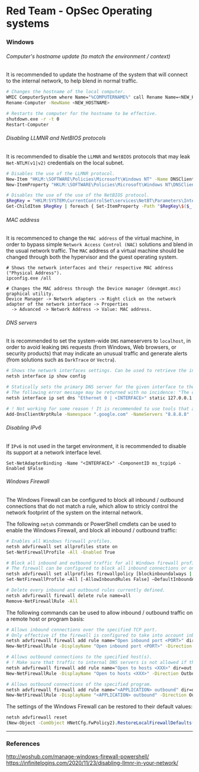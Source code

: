 # Red Team - OpSec Operating systems

### Windows

###### Computer's hostname update (to match the environment / context)

It is recommended to update the hostname of the system that will connect to
the internal network, to help blend in normal traffic.

```bash
# Changes the hostname of the local computer.
WMIC ComputerSystem where Name="%COMPUTERNAME%" call Rename Name=<NEW_HOSTNAME>
Rename-Computer -NewName <NEW_HOSTNAME>

# Restarts the computer for the hostname to be effective.
shutdown.exe -r -t 0
Restart-Computer
```

###### Disabling LLMNR and NetBIOS protocols

It is recommended to disable the `LLMNR` and `NetBIOS` protocols that may leak
`Net-NTLM(v1|v2)` credentials on the local subnet.

```bash
# Disables the use of the LLMNR protocol.
New-Item "HKLM:\SOFTWARE\Policies\Microsoft\Windows NT" -Name DNSClient -Force
New-ItemProperty "HKLM:\SOFTWARE\Policies\Microsoft\Windows NT\DNSClient" -Name EnableMultiCast -Value 0 -PropertyType DWORD -Force

# Disables the use of the use of the NetBIOS protocol.
$RegKey = "HKLM:SYSTEM\CurrentControlSet\services\NetBT\Parameters\Interfaces"
Get-ChildItem $RegKey | foreach { Set-ItemProperty -Path "$RegKey\$($_.pschildname)" -Name NetbiosOptions -Value 2 -Verbose }
```

###### MAC address

It is recommenced to change the `MAC address` of the virtual machine, in order
to bypass simple `Network Access Control (NAC)` solutions and blend in the
usual network traffic. The `MAC` address of a virtual machine should be changed
through both the hypervisor and the guest operating system.

```
# Shows the network interfaces and their respective MAC address ("Physical Address").
ipconfig.exe /all

# Changes the MAC address through the Device manager (devmgmt.msc) graphical utility.
Device Manager -> Network adapters -> Right click on the network adapter of the network interface -> Properties
  -> Advanced -> Network Address -> Value: MAC address.
```

###### DNS servers

It is recommended to set the system-wide `DNS` nameservers to `localhost`, in
order to avoid leaking `DNS` requests (from Windows, Web browsers, or security
products) that may indicate an unusual traffic and generate alerts (from
solutions such as `DarkTrace` or `Vectra`).

```bash
# Shows the network interfaces settings. Can be used to retrieve the interface name and validate settings updates.
netsh interface ip show config

# Statically sets the primary DNS server for the given interface to the loopback address.
# The following error message may be returned with no incidence: "The configured DNS server is incorrect or does not exist".
netsh interface ip set dns "Ethernet 0 | <INTERFACE>" static 127.0.0.1

# ! Not working for some reason ! It is recommended to use tools that allow DNS nameservers specification.
Add-DnsClientNrptRule -Namespace ".google.com" -NameServers "8.8.8.8"
```

###### Disabling IPv6

If `IPv6` is not used in the target environment, it is recommended to disable
its support at a network interface level.

```
Set-NetAdapterBinding -Name "<INTERFACE>" -ComponentID ms_tcpip6 -Enabled $False
```

###### Windows Firewall

The Windows Firewall can be configured to block all inbound / outbound
connections that do not match a rule, which allow to stricly control the
network footprint of the system on the internal network.

The following `netsh` commands or PowerShell cmdlets can be used to enable the
Windows Firewall, and block all inbound / outbound traffic:

```bash
# Enables all Windows firewall profiles.
netsh advfirewall set allprofiles state on
Set-NetFirewallProfile -All -Enabled True

# Block all inbound and outbound traffic for all Windows firewall profiles.
# The firewall can be configured to block all inbound connections or only block inbound connections that do not match an inbound rule.
netsh advfirewall set allprofiles firewallpolicy [blockinboundalways | blockinbound],blockoutbound
Set-NetFirewallProfile –All [-AllowInboundRules False] –DefaultInboundAction Block –DefaultOutboundAction Block

# Delete every inbound and outbound rules currently defined.
netsh advfirewall firewall delete rule name=all
Remove-NetFirewallRule -All
```

The following commands can be used to allow inbound / outbound traffic on a
remote host or program basis:

```bash
# Allows inbound connections over the specified TCP port.
# Only effective if the firewall is configured to take into account inbound rules.
netsh advfirewall firewall add rule name="Open inbound port <PORT>" dir=in action=allow protocol=TCP localport=<PORT>
New-NetFirewallRule -DisplayName "Open inbound port <PORT>" -Direction Inbound -Action Allow -Protocol TCP -LocalPort <PORT>

# Allows outbound connections to the specified host(s).
# ! Make sure that traffic to internal DNS servers is not allowed if the DNS servers are configured system-wide. Otherwise Windows / browser / tools DNS requests will leak !
netsh advfirewall firewall add rule name="Open to hosts <XXX>" dir=out action=allow remoteip=<IPv4 | IPv6 | SUBNET (ex: 1.2.3.4/24 | 1.2.3.4/255.255.255.0) | RANGE (ex: 1.2.3.4-1.2.3.7)>
New-NetFirewallRule -DisplayName "Open to hosts <XXX>" -Direction Outbound -Action Allow -RemoteAddress <IPv4 | IPv6 | SUBNET (ex: 1.2.3.4/24 | 1.2.3.4/255.255.255.0) | RANGE (ex: 1.2.3.4-1.2.3.7)>

# Allows outbound connections of the specified program.
netsh advfirewall firewall add rule name="<APPLICATION> outbound" dir=out action=allow program="<BINARY_FULL_PATH>"
New-NetFirewallRule -DisplayName "<APPLICATION> outbound" -Direction Outbound -Action Allow -Program "<BINARY_FULL_PATH>"
```

The settings of the Windows Firewall can be restored to their default values:

```bash
netsh advfirewall reset
(New-Object -ComObject HNetCfg.FwPolicy2).RestoreLocalFirewallDefaults()
```

--------------------------------------------------------------------------------

### References

http://woshub.com/manage-windows-firewall-powershell/ <br>
https://infinitelogins.com/2020/11/23/disabling-llmnr-in-your-network/
